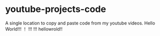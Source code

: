# youtube-projects-code
A single location to copy and paste code from my youtube videos.
Hello World!!!
！
!!!
!!!
hellowrold!!
